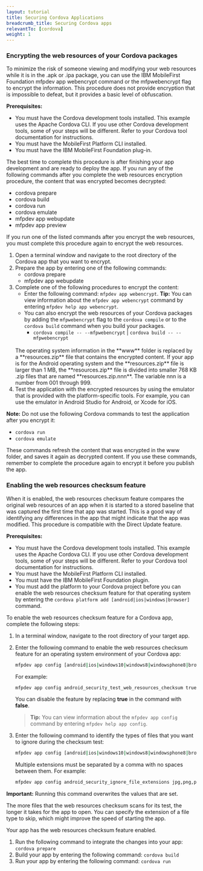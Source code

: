 ```yaml
---
layout: tutorial
title: Securing Cordova Applications
breadcrumb_title: Securing Cordova apps
relevantTo: [cordova]
weight: 1
---
```


### Encrypting the web resources of your Cordova packages
To minimize the risk of someone viewing and modifying your web resources while it is in the .apk or .ipa package, you can use the IBM MobileFirst Foundation mfpdev app webencrypt command or the mfpwebencrypt flag to encrypt the information. This procedure does not provide encryption that is impossible to defeat, but it provides a basic level of obfuscation.

**Prerequisites:**

* You must have the Cordova development tools installed. This example uses the Apache Cordova CLI. If you use other Cordova development tools, some of your steps will be different. Refer to your Cordova tool documentation for instructions.
* You must have the MobileFirst Platform CLI installed.
* You must have the IBM MobileFirst Foundation plug-in.

The best time to complete this procedure is after finishing your app development and are ready to deploy the app. If you run any of the following commands after you complete the web resources encryption procedure, the content that was encrypted becomes decrypted:

* cordova prepare
* cordova build
* cordova run
* cordova emulate
* mfpdev app webupdate
* mfpdev app preview

If you run one of the listed commands after you encrypt the web resources, you must complete this procedure again to encrypt the web resources.

1. Open a terminal window and navigate to the root directory of the Cordova app that you want to encrypt.
2. Prepare the app by entering one of the following commands:
    - cordova prepare
    - mfpdev app webupdate
3. Complete one of the following procedures to encrypt the content:
    - Enter the following command: `mfpdev app webencrypt`. **Tip:** You can view information about the `mfpdev app webencrypt` command by entering `mfpdev help app webencrypt`.
    - You can also encrypt the web resources of your Cordova packages by adding the `mfpwebencrypt` flag to the `cordova compile` or to the `cordova build` command when you build your packages.
        - `cordova compile -- --mfpwebencrypt` | `cordova build -- --mfpwebencrypt`
    <br/>
    The operating system information in the **www** folder is replaced by a **resources.zip** file that contains the encrypted content.  
    If your app is for the Android operating system and the **resources.zip** file is larger than 1 MB, the **resources.zip** file is divided into smaller 768 KB .zip files that are named **resources.zip.nnn**. The variable nnn is a number from 001 through 999.
4. Test the application with the encrypted resources by using the emulator that is provided with the platform-specific tools. For example, you can use the emulator in Android Studio for Android, or Xcode for iOS.

**Note:** Do not use the following Cordova commands to test the application after you encrypt it:

* `cordova run`
* `cordova emulate`

These commands refresh the content that was encrypted in the www folder, and saves it again as decrypted content. If you use these commands, remember to complete the procedure again to encrypt it before you publish the app.

### Enabling the web resources checksum feature
When it is enabled, the web resources checksum feature compares the original web resources of an app when it is started to a stored baseline that was captured the first time that app was started. This is a good way of identifying any differences in the app that might indicate that the app was modified. This procedure is compatible with the Direct Update feature.

**Prerequisites:**

* You must have the Cordova development tools installed. This example uses the Apache Cordova CLI. If you use other Cordova development tools, some of your steps will be different. Refer to your Cordova tool documentation for instructions.
* You must have the MobileFirst Platform CLI installed. 
* You must have the IBM MobileFirst Foundation plugin.
* You must add the platform to your Cordova project before you can enable the web resources checksum feature for that operating system by entering the `cordova platform add [android|ios|windows|browser]` command.

To enable the web resources checksum feature for a Cordova app, complete the following steps:

1. In a terminal window, navigate to the root directory of your target app.
2. Enter the following command to enable the web resources checksum feature for an operating system environment of your Cordova app:

    ```bash
    mfpdev app config [android|ios|windows10|windows8|windowsphone8|browser]_security_test_web_resources_checksum true
    ```

    For example:  
    
    ```bash
    mfpdev app config android_security_test_web_resources_checksum true
    ```

    You can disable the feature by replacing **true** in the command with **false**.
   
    > **Tip:** You can view information about the `mfpdev app config` command by entering `mfpdev help app config`.
    
3. Enter the following command to identify the types of files that you want to ignore during the checksum test:

    ```bash
    mfpdev app config [android|ios|windows10|windows8|windowsphone8|browser]_security_ignore_file_extensions [ file_extension1,file_extension2 ]
    ```
    
    Multiple extensions must be separated by a comma with no spaces between them. For example:
    
    ```bash
    mfpdev app config android_security_ignore_file_extensions jpg,png,pdf
    ```
    
**Important:** Running this command overwrites the values that are set.

The more files that the web resources checksum scans for its test, the longer it takes for the app to open. You can specify the extension of a file type to skip, which might improve the speed of starting the app.

Your app has the web resources checksum feature enabled.

1. Run the following command to integrate the changes into your app: `cordova prepare`
2. Build your app by entering the following command: `cordova build`
3. Run your app by entering the following command: `cordova run`
